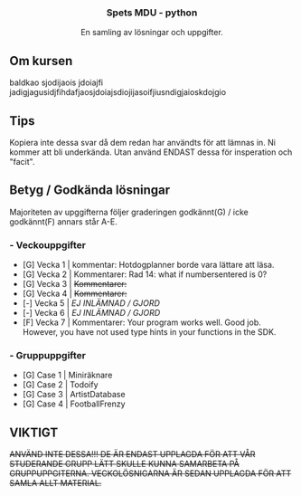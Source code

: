   <h3 align="center">Spets MDU - python</h3>

  <p align="center">
    En samling av lösningar och uppgifter.
</div>

## Om kursen

baldkao sjodijaois jdoiajfi jadigjagusidjfihdafjaosjdoiajsdiojijasoifjiusndigjaioskdojgio

## Tips

Kopiera inte dessa svar då dem redan har användts för att lämnas in. Ni kommer att bli underkända. Utan använd ENDAST dessa för insperation och "facit".

## Betyg / Godkända lösningar
Majoriteten av upggifterna följer graderingen godkännt(G) / icke godkännt(F) annars står A-E.
### - Veckouppgifter ###
- [G] Vecka 1 | kommentar: Hotdogplanner borde vara lättare att läsa.
- [G] Vecka 2 | Kommentarer: Rad 14: what if numbersentered is 0?
- [G] Vecka 3 | ~~Kommentarer:~~ 
- [G] Vecka 4 | ~~Kommentarer:~~
- [-] Vecka 5 | *EJ INLÄMNAD / GJORD*
- [-] Vecka 6 | *EJ INLÄMNAD / GJORD*
- [F] Vecka 7 | Kommentarer: Your program works well. Good job. However, you have not used type hints in your functions in the SDK.

### - Gruppuppgifter ###
- [G] Case 1 | Miniräknare
- [G] Case 2 | Todoify
- [G] Case 3 | ArtistDatabase
- [G] Case 4 | FootballFrenzy

## VIKTIGT

~~ANVÄND INTE DESSA!!! DE ÄR ENDAST UPPLAGDA FÖR ATT VÅR STUDERANDE GRUPP LÄTT SKULLE KUNNA SAMARBETA PÅ GRUPPUPPGITERNA. VECKOLÖSNIGARNA ÄR SEDAN UPPLAGDA FÖR ATT SAMLA ALLT MATERIAL.~~
